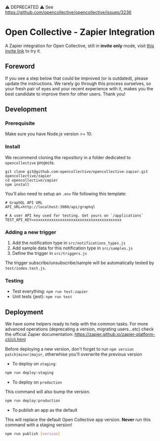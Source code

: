 ⚠️ DEPRECATED ⚠️ See https://github.com/opencollective/opencollective/issues/3236

# Open Collective - Zapier Integration

A Zapier integration for Open Collective, still in **invite only** mode,
visit [this invite link](https://zapier.com/developer/public-invite/21484/63399c65bb01d75e00fe091ae7f58683/)
to try it.

## Foreword

If you see a step below that could be improved (or is outdated), please update the instructions. We rarely go through this process ourselves, so your fresh pair of eyes and your recent experience with it, makes you the best candidate to improve them for other users. Thank you!

## Development

### Prerequisite

Make sure you have Node.js version >= 10.

### Install

We recommend cloning the repository in a folder dedicated to `opencollective` projects.

```
git clone git@github.com:opencollective/opencollective-zapier.git opencollective/zapier
cd opencollective/zapier
npm install
```

You'll also need to setup an `.env` file following this template:

```env
# GraphQL API URL
API_URL=http://localhost:3000/api/graphql

# A user API key used for testing. Get yours on `/applications`
TEST_API_KEY=xxxxxxxxxxxxxxxxxxxxxxxxxxxxxxxxxxxxxxxx
```

### Adding a new trigger

1. Add the notification type in `src/notifications_types.js`
2. Add sample data for this notification type in `src/samples.js`
3. Define the trigger in `src/triggers.js`

The trigger subscribe/unsubscribe/sample will be automatically tested by `test/index.test.js`.

### Testing

- Test everything: `npm run test:zapier`
- Unit tests (jest): `npm run test`

## Deployment

We have some helpers ready to help with the common tasks. For more
advanced operations (deprecating a version, migrating users...etc)
check the official Zapier documentation: https://zapier.github.io/zapier-platform-cli/cli.html

Before deploying a new version, don't forget to run
`npm version patch|minor|major`, otherwhise you'll overwrite the
previous version

- To deploy on `staging`:

```bash
npm run deploy:staging
```

- To deploy on `production`

This command will also bump the version.

```bash
npm run deploy:production
```

- To publish an app as the default

This will replace the default Open Collective app version.
**Never** run this command with a staging version!

```bash
npm run publish [version]
```
